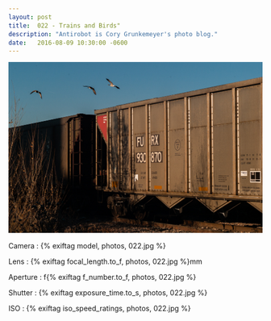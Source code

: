```yaml
---
layout: post
title:  022 - Trains and Birds"
description: "Antirobot is Cory Grunkemeyer's photo blog."
date:   2016-08-09 10:30:00 -0600
---
```


![022 - Trains and Birds](/photos/022.jpg)

Camera
: {% exiftag model, photos, 022.jpg %}

Lens
: {% exiftag focal_length.to_f, photos, 022.jpg %}mm

Aperture
: f{% exiftag f_number.to_f, photos, 022.jpg %}

Shutter
: {% exiftag exposure_time.to_s, photos, 022.jpg %}

ISO
: {% exiftag iso_speed_ratings, photos, 022.jpg %}
